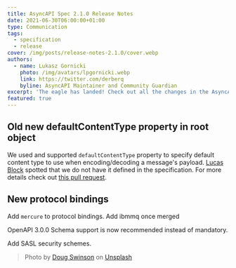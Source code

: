 ```yaml
---
title: AsyncAPI Spec 2.1.0 Release Notes
date: 2021-06-30T06:00:00+01:00
type: Communication
tags:
  - specification
  - release
cover: /img/posts/release-notes-2.1.0/cover.webp
authors:
  - name: Lukasz Gornicki
    photo: /img/avatars/lpgornicki.webp
    link: https://twitter.com/derberq
    byline: AsyncAPI Maintainer and Community Guardian
excerpt: 'The eagle has landed! Check out all the changes in the AsyncAPI specification introduces in the new v2.1.0 release'
featured: true
---
```




## Old new defaultContentType property in root object

We used and supported `defaultContentType` property to specify default content type to use when encoding/decoding a message's payload. [Lucas Block](https://github.com/BlockLucas) spotted that we do not have it defined in the specification. For more details check out [this pull request](https://github.com/asyncapi/spec/pull/419).


## New protocol bindings

Add `mercure` to protocol bindings.
Add ibmmq once merged


OpenAPI 3.0.0 Schema support is now recommended instead of mandatory.

Add SASL security schemes.



> Photo by <a href="https://unsplash.com/@dougswinson?utm_source=unsplash&utm_medium=referral&utm_content=creditCopyText">Doug Swinson</a> on <a href="https://unsplash.com/s/photos/landing-eagle?utm_source=unsplash&utm_medium=referral&utm_content=creditCopyText">Unsplash</a>
